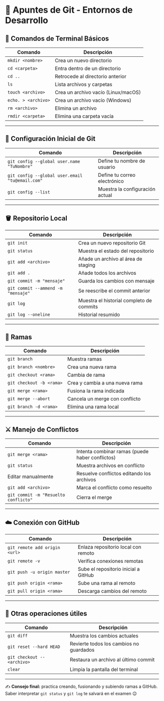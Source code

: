 # 📘 Apuntes de Git - Entornos de Desarrollo

## 🧭 Comandos de Terminal Básicos
| Comando | Descripción |
|----------|--------------|
| `mkdir <nombre>` | Crea un nuevo directorio |
| `cd <carpeta>` | Entra dentro de un directorio |
| `cd ..` | Retrocede al directorio anterior |
| `ls` | Lista archivos y carpetas |
| `touch <archivo>` | Crea un archivo vacío (Linux/macOS) |
| `echo. > <archivo>` | Crea un archivo vacío (Windows) |
| `rm <archivo>` | Elimina un archivo |
| `rmdir <carpeta>` | Elimina una carpeta vacía |

---

## 🧩 Configuración Inicial de Git
| Comando | Descripción |
|----------|--------------|
| `git config --global user.name "TuNombre"` | Define tu nombre de usuario |
| `git config --global user.email "tu@email.com"` | Define tu correo electrónico |
| `git config --list` | Muestra la configuración actual |

---

## 🪣 Repositorio Local
| Comando | Descripción |
|----------|--------------|
| `git init` | Crea un nuevo repositorio Git |
| `git status` | Muestra el estado del repositorio |
| `git add <archivo>` | Añade un archivo al área de staging |
| `git add .` | Añade todos los archivos |
| `git commit -m "mensaje"` | Guarda los cambios con mensaje |
| `git commit --ammend -m "mensaje"` | Se reescribe el commit anterior |
| `git log` | Muestra el historial completo de commits |
| `git log --oneline` | Historial resumido |

---

## 🌿 Ramas
| Comando | Descripción |
|----------|--------------|
| `git branch` | Muestra ramas |
| `git branch <nombre>` | Crea una nueva rama |
| `git checkout <rama>` | Cambia de rama |
| `git checkout -b <rama>` | Crea y cambia a una nueva rama |
| `git merge <rama>` | Fusiona la rama indicada |
| `git merge --abort` | Cancela un merge con conflicto |
| `git branch -d <rama>` | Elimina una rama local |

---

## ⚔️ Manejo de Conflictos
| Comando | Descripción |
|----------|--------------|
| `git merge <rama>` | Intenta combinar ramas (puede haber conflictos) |
| `git status` | Muestra archivos en conflicto |
| Editar manualmente | Resuelve conflictos editando los archivos |
| `git add <archivo>` | Marca el conflicto como resuelto |
| `git commit -m "Resuelto conflicto"` | Cierra el merge |

---

## ☁️ Conexión con GitHub
| Comando | Descripción |
|----------|--------------|
| `git remote add origin <url>` | Enlaza repositorio local con remoto |
| `git remote -v` | Verifica conexiones remotas |
| `git push -u origin master` | Sube el repositorio inicial a GitHub |
| `git push origin <rama>` | Sube una rama al remoto |
| `git pull origin <rama>` | Descarga cambios del remoto |

---

## 🔄 Otras operaciones útiles
| Comando | Descripción |
|----------|--------------|
| `git diff` | Muestra los cambios actuales |
| `git reset --hard HEAD` | Revierte todos los cambios no guardados |
| `git checkout -- <archivo>` | Restaura un archivo al último commit |
| `clear` | Limpia la pantalla del terminal |

---

✍️ **Consejo final:** practica creando, fusionando y subiendo ramas a GitHub. Saber interpretar `git status` y `git log` te salvará en el examen 😉
